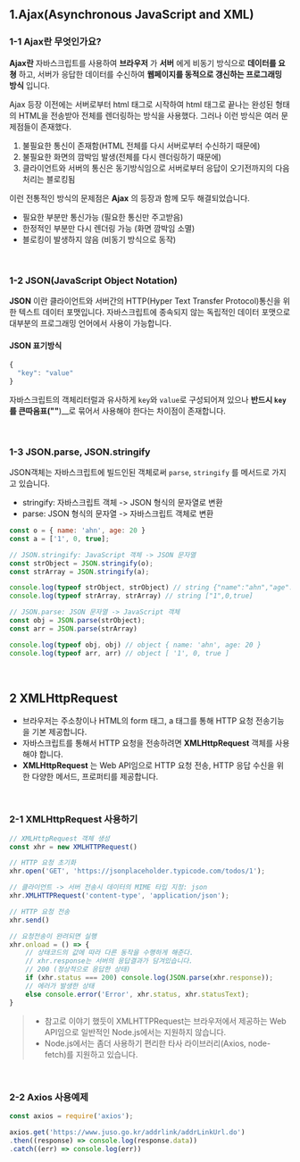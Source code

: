 ## 1.Ajax(Asynchronous JavaScript and XML)

### 1-1 Ajax란 무엇인가요?
__Ajax란__ 자바스크립트를 사용하여 __브라우저__ 가 __서버__ 에게 비동기 방식으로 __데이터를 요쳥__ 하고, 서버가 응답한 데이터를 수신하여 __웹페이지를 동적으로 갱신하는 프로그래밍 방식__ 입니다.

Ajax 등장 이전에는 서버로부터 html 태그로 시작하여 html 태그로 끝나는 완성된 형태의 HTML을 전송받아 전체를 렌더링하는 방식을 사용했다. 그러나 이런 방식은 여러 문제점들이 존재했다.

1. 불필요한 통신이 존재함(HTML 전체를 다시 서버로부터 수신하기 때문에)
2. 불필요한 화면의 깜박임 발생(전체를 다시 렌더링하기 때문에)
3. 클라이언트와 서버의 통신은 동기방식임으로 서버로부터 응답이 오기전까지의 다음처리는 블로킹됨

이런 전통적인 방식의 문제점은 __Ajax__ 의 등장과 함께 모두 해결되었습니다.
- 필요한 부분만 통신가능 (필요한 통신만 주고받음)
- 한정적인 부분만 다시 렌더링 가능 (화면 깜박임 소멸)
- 블로킹이 발생하지 않음 (비동기 방식으로 동작)

<br>

### 1-2 JSON(JavaScript Object Notation)
__JSON__ 이란 클라이언트와 서버간의 HTTP(Hyper Text Transfer Protocol)통신을 위한 텍스트 데이터 포맷입니다. 자바스크립트에 종속되지 않는 독립적인 데이터 포맷으로 대부분의 프로그래밍 언어에서 사용이 가능합니다.
#### JSON 표기방식
```js
{
  "key": "value"
}
``` 
자바스크립트의 객체리터럴과 유사하게 `key`와 `value`로 구성되어져 있으나 __반드시  `key`를 큰따음표(""__)__로 묶어서 사용해야 한다는 차이점이 존재합니다.

<br>

### 1-3 JSON.parse, JSON.stringify
JSON객체는 자바스크립트에 빌드인된 객체로써 `parse`, `stringify` 를 메서드로 가지고 있습니다.
- stringify: 자바스크립트 객체 -> JSON 형식의 문자열로 변환
- parse: JSON 형식의 문자열 -> 자바스크립트 객체로 변환

```js
const o = { name: 'ahn', age: 20 }
const a = ['1', 0, true];

// JSON.stringify: JavaScript 객체 -> JSON 문자열
const strObject = JSON.stringify(o); 
const strArray = JSON.stringify(a); 

console.log(typeof strObject, strObject) // string {"name":"ahn","age":20}
console.log(typeof strArray, strArray) // string ["1",0,true]

// JSON.parse: JSON 문자열 -> JavaScript 객체
const obj = JSON.parse(strObject);
const arr = JSON.parse(strArray)

console.log(typeof obj, obj) // object { name: 'ahn', age: 20 }
console.log(typeof arr, arr) // object [ '1', 0, true ]
```

<br>

## 2 XMLHttpRequest
- 브라우저는 주소창이나 HTML의 form 태그, a 태그를 통해 HTTP 요청 전송기능을 기본 제공합니다. 
- 자바스크립트를 통해서 HTTP 요청을 전송하려면 __XMLHttpRequest__ 객체를 사용해야 합니다. 
- __XMLHttpRequest__ 는 Web API임으로 HTTP 요청 전송, HTTP 응답 수신을 위한 다양한 메서드, 프로퍼티를 제공합니다.

<br>

### 2-1 XMLHttpRequest 사용하기
```js
// XMLHttpRequest 객체 생성
const xhr = new XMLHTTPRequest()

// HTTP 요청 초기화
xhr.open('GET', 'https://jsonplaceholder.typicode.com/todos/1');

// 클라이언트 -> 서버 전송시 데이터의 MIME 타입 지정: json
xhr.XMLHTTPRequest('content-type', 'application/json');

// HTTP 요청 전송
xhr.send()

// 요청전송이 완려되면 실행
xhr.onload = () => {
    // 상태코드의 값에 따라 다른 동작을 수행하게 해준다.
    // xhr.response는 서버의 응답결과가 담겨있습니다.
    // 200 (정상적으로 응답한 상태)
    if (xhr.status === 200) console.log(JSON.parse(xhr.response));
    // 에러가 발생한 상태
    else console.error('Error', xhr.status, xhr.statusText);
}
```

> - 참고로 이야기 했듯이 XMLHTTPRequest는 브라우저에서 제공하는 Web API임으로 일반적인 Node.js에서는 지원하지 않습니다.
> - Node.js에서는 좀더 사용하기 편리한 타사 라이브러리(Axios, node-fetch)를 지원하고 있습니다.

<br>

### 2-2 Axios 사용예제
```js
const axios = require('axios');

axios.get('https://www.juso.go.kr/addrlink/addrLinkUrl.do')
.then((response) => console.log(response.data))
.catch((err) => console.log(err))
```





